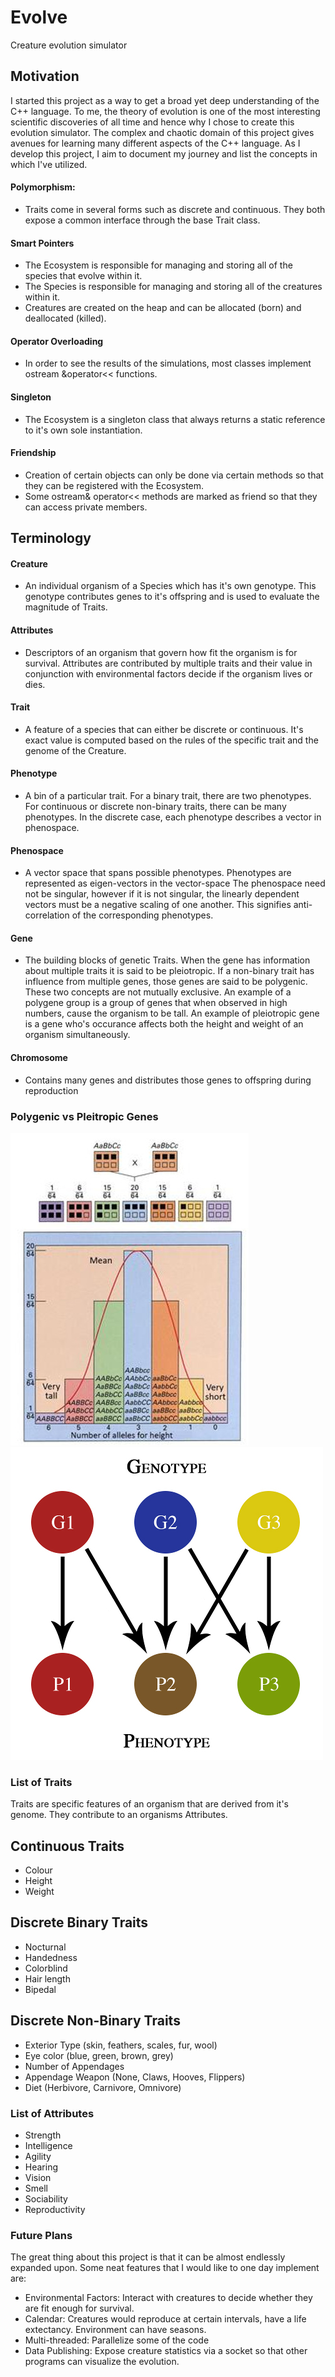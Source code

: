 # Evolve
Creature evolution simulator

## Motivation

I started this project as a way to get a broad yet deep understanding of the C++ language. To me, the theory of
evolution is one of the most interesting scientific discoveries of all time and hence why I chose to create
this evolution simulator. The complex and chaotic domain of this project gives avenues for learning many
different aspects of the C++ language. As I develop this project, I aim to document my journey and list
the concepts in which I've utilized.

#### Polymorphism:
* Traits come in several forms such as discrete and continuous. They both expose a common interface
through the base Trait class.

#### Smart Pointers
* The Ecosystem is responsible for managing and storing all of the species that evolve within it.
* The Species is responsible for managing and storing all of the creatures within it.
* Creatures are created on the heap and can be allocated (born) and deallocated (killed).

#### Operator Overloading
* In order to see the results of the simulations, most classes implement ostream &operator<< functions.

#### Singleton
* The Ecosystem is a singleton class that always returns a static reference to it's own sole instantiation.

#### Friendship
* Creation of certain objects can only be done via certain methods so that they can be registered with the Ecosystem.
* Some ostream& operator<< methods are marked as friend so that they can access private members.



## Terminology


#### Creature
* An individual organism of a Species which has it's own genotype. This genotype contributes
genes to it's offspring and is used to evaluate the magnitude of Traits.

#### Attributes
* Descriptors of an organism that govern how fit the organism is for survival.
Attributes are contributed by multiple traits and their value in conjunction with environmental
factors decide if the organism lives or dies.

#### Trait
* A feature of a species that can either be discrete or continuous. It's exact value is computed based
on the rules of the specific trait and the genome of the Creature.

#### Phenotype
* A bin of a particular trait. For a binary trait, there are two phenotypes. For continuous
or discrete non-binary traits, there can be many phenotypes. In the discrete case, each
phenotype describes a vector in phenospace.

#### Phenospace
* A vector space that spans possible phenotypes. Phenotypes are represented as eigen-vectors in the vector-space
The phenospace need not be singular, however if it is not singular, the linearly dependent vectors
must be a negative scaling of one another. This signifies anti-correlation of the corresponding phenotypes.

#### Gene
* The building blocks of genetic Traits. When the gene has information about multiple traits
it is said to be  pleiotropic. If a non-binary trait has influence from multiple genes, those genes are said to be
polygenic. These two concepts are not mutually exclusive. An example of a polygene group is a group of genes that
when observed in high numbers, cause the organism to be tall. An example of pleiotropic gene is a gene who's occurance
affects both the height and weight of an organism simultaneously.
       

#### Chromosome
* Contains many genes and distributes those genes to offspring during reproduction


### Polygenic vs Pleitropic Genes
![alt text](https://github.com/lobocv/Evolve/blob/master/polygene.jpg?raw=true "Polygene")
![alt text](https://github.com/lobocv/Evolve/blob/master/pleiotropy.jpg?raw=true "Pleiotropy")


### List of Traits
Traits are specific features of an organism that are derived from it's genome. They contribute to an organisms Attributes.

Continuous Traits
------------------
- Colour   
- Height
- Weight

Discrete Binary Traits
-----------------------
- Nocturnal
- Handedness
- Colorblind
- Hair length 
- Bipedal


Discrete Non-Binary Traits
---------------------------
- Exterior Type (skin, feathers, scales, fur, wool)
- Eye color (blue, green, brown, grey)
- Number of Appendages
- Appendage Weapon (None, Claws, Hooves, Flippers)
- Diet (Herbivore, Carnivore, Omnivore)


### List of Attributes

- Strength
- Intelligence
- Agility
- Hearing
- Vision
- Smell
- Sociability
- Reproductivity


### Future Plans

The great thing about this project is that it can be almost endlessly expanded upon. Some neat
features that I would like to one day implement are:
- Environmental Factors: Interact with creatures to decide whether they are fit enough for survival.
- Calendar: Creatures would reproduce at certain intervals, have a life extectancy. Environment can have seasons.
- Multi-threaded: Parallelize some of the code
- Data Publishing: Expose creature statistics via a socket so that other programs can visualize the evolution.
